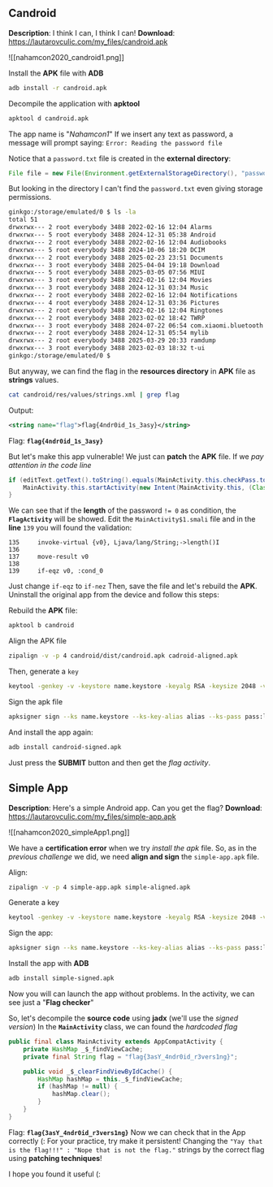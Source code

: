 ## Candroid
**Description**: I think I can, I think I can!
**Download**: https://lautarovculic.com/my_files/candroid.apk

![[nahamcon2020_candroid1.png]]

Install the **APK** file with **ADB**
```bash
adb install -r candroid.apk
```

Decompile the application with **apktool**
```bash
apktool d candroid.apk
```

The app name is "*Nahamcon1*"
If we insert any text as password, a message will prompt saying:
`Error: Reading the password file`

Notice that a `password.txt` file is created in the **external directory**:
```java
File file = new File(Environment.getExternalStorageDirectory(), "password.txt");
```

But looking in the directory I can't find the `password.txt` even giving storage permissions.
```bash
ginkgo:/storage/emulated/0 $ ls -la
total 51
drwxrwx--- 2 root everybody 3488 2022-02-16 12:04 Alarms
drwxrwx--- 5 root everybody 3488 2024-12-31 05:38 Android
drwxrwx--- 2 root everybody 3488 2022-02-16 12:04 Audiobooks
drwxrwx--- 5 root everybody 3488 2024-10-06 18:20 DCIM
drwxrwx--- 2 root everybody 3488 2025-02-23 23:51 Documents
drwxrwx--- 3 root everybody 3488 2025-04-04 19:18 Download
drwxrwx--- 5 root everybody 3488 2025-03-05 07:56 MIUI
drwxrwx--- 3 root everybody 3488 2022-02-16 12:04 Movies
drwxrwx--- 3 root everybody 3488 2024-12-31 03:34 Music
drwxrwx--- 2 root everybody 3488 2022-02-16 12:04 Notifications
drwxrwx--- 4 root everybody 3488 2024-12-31 03:36 Pictures
drwxrwx--- 2 root everybody 3488 2022-02-16 12:04 Ringtones
drwxrwx--- 2 root everybody 3488 2023-02-02 18:42 TWRP
drwxrwx--- 3 root everybody 3488 2024-07-22 06:54 com.xiaomi.bluetooth
drwxrwx--- 2 root everybody 3488 2024-12-31 05:54 mylib
drwxrwx--- 2 root everybody 3488 2025-03-29 20:33 ramdump
drwxrwx--- 3 root everybody 3488 2023-02-03 18:32 t-ui
ginkgo:/storage/emulated/0 $
```

But anyway, we can find the flag in the **resources directory** in **APK** file as **strings** values.
```bash
cat candroid/res/values/strings.xml | grep flag
```
Output:
```XML
<string name="flag">flag{4ndr0id_1s_3asy}</string>
```

Flag: **`flag{4ndr0id_1s_3asy}`**

But let's make this app vulnerable!
We just can **patch** the **APK** file.
If we *pay attention in the code line*
```java
if (editText.getText().toString().equals(MainActivity.this.checkPass.toString()) && MainActivity.this.checkPass.toString().length() != 0) {
    MainActivity.this.startActivity(new Intent(MainActivity.this, (Class<?>) FlagActivity.class));
}
```

We can see that if the **length** of the password `!= 0` as condition, the **`FlagActivity`** will be showed.
Edit the `MainActivity$1.smali` file and in the **line** `139` you will found the validation:
```smali
135     invoke-virtual {v0}, Ljava/lang/String;->length()I
136
137     move-result v0
138
139     if-eqz v0, :cond_0
```
Just change `if-eqz` to `if-nez`
Then, save the file and let's rebuild the **APK**.
Uninstall the original app from the device and follow this steps:

Rebuild the **APK** file:
```bash
apktool b candroid
```

Align the APK file
```bash
zipalign -v -p 4 candroid/dist/candroid.apk cadroid-aligned.apk
```

Then, generate a `key`
```bash
keytool -genkey -v -keystore name.keystore -keyalg RSA -keysize 2048 -validity 10000 -alias alias
```

Sign the apk file
```bash
apksigner sign --ks name.keystore --ks-key-alias alias --ks-pass pass:lautaro --key-pass pass:lautaro --out candroid-signed.apk candroid-aligned.apk
```

And install the app again:
```bash
adb install candroid-signed.apk
```

Just press the **SUBMIT** button and then get the *flag activity*.

## Simple App
**Description**: Here's a simple Android app. Can you get the flag?
**Download**: https://lautarovculic.com/my_files/simple-app.apk

![[nahamcon2020_simpleApp1.png]]

We have a **certification error** when we try *install the apk* file.
So, as in the *previous challenge* we did, we need **align and sign** the `simple-app.apk` file.

Align:
```bash
zipalign -v -p 4 simple-app.apk simple-aligned.apk
```

Generate a key
```bash
keytool -genkey -v -keystore name.keystore -keyalg RSA -keysize 2048 -validity 10000 -alias alias
```

Sign the app:
```bash
apksigner sign --ks name.keystore --ks-key-alias alias --ks-pass pass:lautaro --key-pass pass:lautaro --out simple-signed.apk simple-aligned.apk
```

Install the app with **ADB**
```bash
adb install simple-signed.apk
```

Now you will can launch the app without problems.
In the activity, we can see just a "**Flag checker**"

So, let's decompile the **source code** using **jadx** (we'll use the *signed version*)
In the **`MainActivity`** class, we can found the *hardcoded flag*
```java
public final class MainActivity extends AppCompatActivity {
    private HashMap _$_findViewCache;
    private final String flag = "flag{3asY_4ndr0id_r3vers1ng}";

    public void _$_clearFindViewByIdCache() {
        HashMap hashMap = this._$_findViewCache;
        if (hashMap != null) {
            hashMap.clear();
        }
    }
}
```

Flag: **`flag{3asY_4ndr0id_r3vers1ng}`**
Now we can check that in the App correctly (:
For your practice, try make it persistent!
Changing the
`"Yay that is the flag!!!" : "Nope that is not the flag."` strings by the correct flag using **patching techniques**!

I hope you found it useful (: